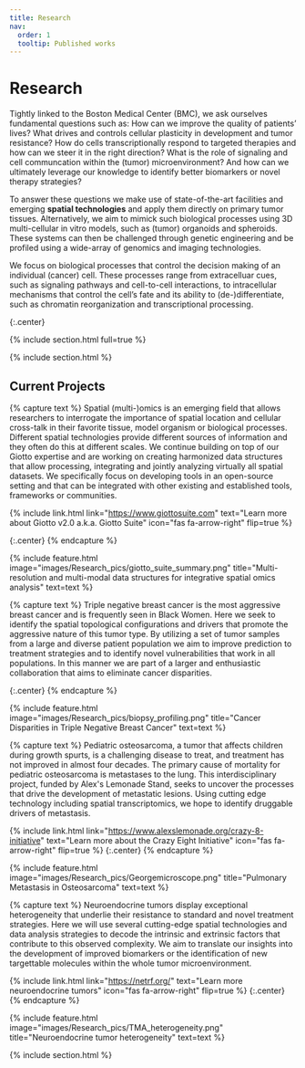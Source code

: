 ```yaml
---
title: Research
nav:
  order: 1
  tooltip: Published works
---
```


# <i class="fas fa-microscope"></i>Research
Tightly linked to the Boston Medical Center (BMC), we ask ourselves fundamental questions such as: How can we improve the quality of patients’ lives? 
What drives and controls cellular plasticity in development and tumor resistance? 
How do cells transcriptionally respond to targeted therapies and how can we steer it in the right direction? 
What is the role of signaling and cell communcation within the (tumor) microenvironment? 
And how can we ultimately leverage our knowledge to identify better biomarkers or novel therapy strategies?

To answer these questions we make use of state-of-the-art facilities and emerging **spatial technologies** and 
apply them directly on primary tumor tissues. Alternatively, we aim to mimick such biological processes using 3D multi-cellular in vitro models, 
such as (tumor) organoids and spheroids. These systems can then be challenged through genetic engineering and 
be profiled using a wide-array of genomics and imaging technologies.

We focus on biological processes that control the decision making of an individual (cancer) cell. 
These processes range from extracelluar cues, such as signaling pathways and cell-to-cell interactions, 
to intracellular mechanisms that control the cell’s fate and its ability to (de-)differentiate, such as chromatin reorganization and transcriptional processing.

{:.center}

{% include section.html full=true %}

{% include section.html %}


## Current Projects


{% capture text %}
Spatial (multi-)omics is an emerging field that allows researchers to interrogate the importance of spatial location and cellular cross-talk in their favorite tissue, model organism or biological processes. Different spatial technologies provide different sources of information and they often do this at different scales. We continue building on top of our Giotto expertise and are working on creating harmonized data structures that allow processing, integrating and jointly analyzing virtually all spatial datasets. We specifically focus on developing tools in an open-source setting and that can be integrated with other existing and established tools, frameworks or communities.

{%
  include link.html
  link="https://www.giottosuite.com"
  text="Learn more about Giotto v2.0 a.k.a. Giotto Suite"
  icon="fas fa-arrow-right"
  flip=true
%}

{:.center}
{% endcapture %}

{%
  include feature.html
  image="images/Research_pics/giotto_suite_summary.png"
  title="Multi-resolution and multi-modal data structures for integrative spatial omics analysis"
  text=text
%}






{% capture text %}
Triple negative breast cancer is the most aggressive breast cancer and is frequently seen in Black Women. Here we seek to identify the spatial topological configurations and drivers that promote the aggressive nature of this tumor type. By utilizing a set of tumor samples from a large and diverse patient population we aim to improve prediction to treatment strategies and to identify novel vulnerabilities that work in all populations. In this manner we are part of a larger and enthusiastic collaboration that aims to eliminate cancer disparities.

{:.center}
{% endcapture %}

{%
  include feature.html
  image="images/Research_pics/biopsy_profiling.png"
  title="Cancer Disparities in Triple Negative Breast Cancer"
  text=text
%}







{% capture text %}
Pediatric osteosarcoma, a tumor that affects children during growth spurts, is a challenging disease to treat, and treatment has not improved in almost four decades. The primary cause of mortality for pediatric osteosarcoma is metastases to the lung. This interdisciplinary project, funded by Alex's Lemonade Stand, seeks to uncover the processes that drive the development of metastatic lesions. Using cutting edge technology including spatial transcriptomics, we hope to identify druggable drivers of metastasis. 

{%
  include link.html
  link="https://www.alexslemonade.org/crazy-8-initiative"
  text="Learn more about the Crazy Eight Initiative"
  icon="fas fa-arrow-right"
  flip=true
%}
{:.center}
{% endcapture %}

{%
  include feature.html
  image="images/Research_pics/Georgemicroscope.png"
  title="Pulmonary Metastasis in Osteosarcoma"
  text=text
%}



{% capture text %}
Neuroendocrine tumors display exceptional heterogeneity that underlie their resistance 
to standard and novel treatment strategies. Here we will use several cutting-edge 
spatial technologies and data analysis strategies to decode the intrinsic and 
extrinsic factors that contribute to this observed complexity. We aim to translate
our insights into the development of improved biomarkers or the identification of
new targettable molecules within the whole tumor microenvironment.

{%
  include link.html
  link="https://netrf.org/"
  text="Learn more neuroendocrine tumors"
  icon="fas fa-arrow-right"
  flip=true
%}
{:.center}
{% endcapture %}

{%
  include feature.html
  image="images/Research_pics/TMA_heterogeneity.png"
  title="Neuroendocrine tumor heterogeneity"
  text=text
%}



{% include section.html %}



